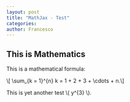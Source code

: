 ```yaml
---
layout: post
title: "MathJax - Test"
categories: 
author: Francesco
---
```

## This is Mathematics

This is a mathematical formula:

\\[ \sum_{k = 1}^{n} k = 1 + 2 + 3 + \cdots + n.\\]

This is yet another test \\( y^{3} \\).